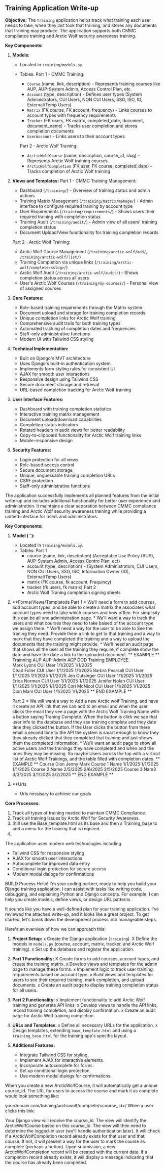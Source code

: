 ## Training Application Write-up

**Objective:** The `training` application helps track what training each user needs to take, when they last took that training, and stores any documents that training may produce. The application supports both CMMC compliance training and Arctic Wolf security awareness training.

**Key Components:**

1. **Models:**
   * Located in `training/models.py`
   * Tables:
     Part 1 - CMMC Training:
     * `Course` (name, link, description) - Represents training courses like AUP, AUP-System Admin, Access Control Plan, etc.
     * `Account` (type, description) - Defines user types (System Administrators, CUI Users, NON CUI Users, SSO, ISO, IO, External/Temp Users)
     * `Matrix` (FK course, FK account, frequency) - Links courses to account types with frequency requirements
     * `Tracker` (FK users, FK matrix, completed_date, document, document_name) - Tracks user completion and stores completion documents
     * `UserAccount` - Links users to their account types
     
     Part 2 - Arctic Wolf Training:
     * `ArcticWolfCourse` (name, description, course_id, slug) - Represents Arctic Wolf training courses
     * `ArcticWolfCompletion` (FK user, FK course, completed_date) - Tracks completion of Arctic Wolf training

2. **Views and Templates:**
   Part 1 - CMMC Training Management:
   * Dashboard (`/training/`) - Overview of training status and admin actions
   * Training Matrix Management (`/training/matrix/manage/`) - Admin interface to configure required training by account type
   * User Requirements (`/training/requirements/`) - Shows users their required training with completion status
   * Training Audit (`/training/audit/`) - Admin view of all users' training completion status
   * Document Upload/View functionality for training completion records
   
   Part 2 - Arctic Wolf Training:
   * Arctic Wolf Course Management (`/training/arctic-wolf/add/`, `/training/arctic-wolf/list/`)
   * Training Completion via unique links (`/training/arctic-wolf/complete/<slug>/`)
   * Arctic Wolf Audit (`/training/arctic-wolf/audit/`) - Shows completion status across all users
   * User's Arctic Wolf Courses (`/training/my-courses/`) - Personal view of assigned courses

3. **Core Features:**
   * Role-based training requirements through the Matrix system
   * Document upload and storage for training completion records
   * Unique completion links for Arctic Wolf training
   * Comprehensive audit trails for both training types
   * Automated tracking of completion dates and frequencies
   * Staff-only administrative functions
   * Modern UI with Tailwind CSS styling

4. **Technical Implementation:**
   * Built on Django's MVT architecture
   * Uses Django's built-in authentication system
   * Implements form styling rules for consistent UI
   * AJAX for smooth user interactions
   * Responsive design using Tailwind CSS
   * Secure document storage and retrieval
   * URL-based completion tracking for Arctic Wolf training

5. **User Interface Features:**
   * Dashboard with training completion statistics
   * Interactive training matrix management
   * Document upload/download capabilities
   * Completion status indicators
   * Rotated headers in audit views for better readability
   * Copy-to-clipboard functionality for Arctic Wolf training links
   * Mobile-responsive design

6. **Security Features:**
   * Login protection for all views
   * Role-based access control
   * Secure document storage
   * Unique, unguessable training completion URLs
   * CSRF protection
   * Staff-only administrative functions

The application successfully implements all planned features from the initial write-up and includes additional functionality for better user experience and administration. It maintains a clear separation between CMMC compliance training and Arctic Wolf security awareness training while providing a unified interface for users and administrators.

**Key Components:**

1.  **Model (``):**
    *   Located in `training/models.py`.
    *   Tables:
    Part 1
        *   course (name, link, desctiption) (Acceptable Use Policy (AUP), AUP-System Admin, Access Contro Plan, ect)
        *   account (type, description) - (System Administrators, CUI Users, NON CUI Users, SSO, ISO, Information Owner (IO), External/Temp Users)
        *   matrix (FK course, fk account, Frequincy)
        *   tracker (fk users, fk matrix)
    Part 2
        *   Arctic Wolf Traning completion signing sheets

2.  **Forms/Views/Templateds
    Part 1
        * We'll need a form to add courses, add account types, and be able to create a matrix the associates what account types need to take which courses and how offten. For simplisity this can be all one administration page.
        * We'll want a way to track the users and what courses they need to take baised of the account type we assign them.
        * We'll need a way for the user to be able to See the traning they need. Provide them a link to get to that training and a way to mark that they have completed the training and a way to upload the documents that the training might provide.
        * We'll need an audit page that shows all the user all the training they require, if complete show the date and have the date a link to the uploaded document.
        ** EXAMPLE **
        Trainning                       AUP 	    AUP-Admin       ACP         DOD Training
        EMPLOYEE					
        Mark Lyons	    CUI User	    1/1/2025                    1/1/2025    
        Chad Fuller	    CUI User				    1/1/2025        1/1/2025
        Barbra Pearsall	CUI User		1/1/2025	1/1/2025        1/1/2025
        Jen Cutsinger	CUI User		1/1/2025		            1/1/2025
        Erica Norman	CUI User				    1/1/2025        1/1/2025
        Jenifer Nolan	CUI User		1/1/2025	1/1/2025	    1/1/2025
        Cori McNicol	CUI User				    1/1/2025        1/1/2025
        Dion Mani	    CUI User		1/1/2025		            1/1/2025
        ** END EXAMPLE **

    Part 2
        * We will want a way to Add a new Arctic wolf Training. and have it create an API link that we can add to an email and when the user clicks the email they see a page with the Arctic Wolf Training Name with a button saying Traning Complete.  When the button is click we sae that user info to the database and they see training complete and they date time they clicked the button.  If the User clicks the button from there email a second time to the API the system is smart enough to know they they already clicked that they completed that training and just shows them the completed information.
        * We'll want an audit page to show all active users and the trainings they have completed and when and the ones they may be missing.  So maybe Users across the top with a virtical list of Arctic Wolf Trainings, and the table filled with completion dates.
        ** EXAMPLE **
        Course          Dion        Jenny       Mark
        Course 1 Name   1/1/2025    1/1/2025    1/1/2025
        Course 2 Name   2/5/2025    2/6/2025    2/5/2025
        Course 3 Nam3   3/3/2025    3/1/2025    3/2/2025
        ** END EXAMPLE **

3.  **Urls
    * Urls nessisary to achieve our goals

**Core Processes:**

1.  Track all types of training needed to maintain CMMC Compliance.
2.  Track all training issues by Arctic Wolf for Security Awareness.
3.  Still use the Base_template.html as its base and then a Training_base to add a menu for the training that is required.
4.  


The application uses modern web technologies including:
- Tailwind CSS for responsive styling
- AJAX for smooth user interactions
- Autocomplete for improved data entry
- Conditional login protection for secure access
- Modern modal dialogs for confirmations 


BUILD Process
Hello! I'm your coding partner, ready to help you build your Django training application. I can assist with tasks like writing code, debugging, and explaining Python and Django concepts. For example, I can help you create models, define views, or design URL patterns.

It sounds like you have a well-defined plan for your training application. I've reviewed the attached write-up, and it looks like a great project. To get started, let's break down the development process into manageable steps.

Here's an overview of how we can approach this:

1.  **Project Setup:**
    x Create the Django application (`training`).
    X Define the models in `models.py` (course, account, matrix, tracker, and Arctic Wolf training).
    x Set up the database and register the application.

2.  **Part 1 Functionality:**
    X Create forms to add courses, account types, and create the training matrix.
    x Develop views and templates for the admin page to manage these forms.
    x Implement logic to track user training requirements based on account type.
    x Build views and templates for users to see their required training, mark completion, and upload documents.
    x Create an audit page to display training completion status for all users.

3.  **Part 2 Functionality:**
    x Implement functionality to add Arctic Wolf training and generate API links.
    x Develop views to handle the API links, record training completion, and display confirmation.
    x Create an audit page for Arctic Wolf training completion.

4.  **URLs and Templates:**
    x Define all necessary URLs for the application.
    x Design templates, extending `base_template.html` and using a `training_base.html` for the training app's specific layout.

5.  **Additional Features:**
    * Integrate Tailwind CSS for styling.
    * Implement AJAX for interactive elements.
    * Incorporate autocomplete for forms.
    * Set up conditional login protection.
    * Use modern modal dialogs for confirmations.




When you create a new ArcticWolfCourse, it will automatically get a unique course_id. The URL for users to access the course and mark it as complete would look something like:

yourdomain.com/training/arcticwolf/complete/<course_id>/
When a user clicks this link:

Your Django view will receive the course_id.
The view will identify the ArcticWolfCourse based on this course_id.
The view will then need to determine the logged-in user (we'll handle authentication later).
It will check if a ArcticWolfCompletion record already exists for that user and that course.
If not, it will present a way for the user to mark the course as complete (perhaps a button). Upon submission, a new ArcticWolfCompletion record will be created with the current date.
If a completion record already exists, it will display a message indicating that the course has already been completed.
